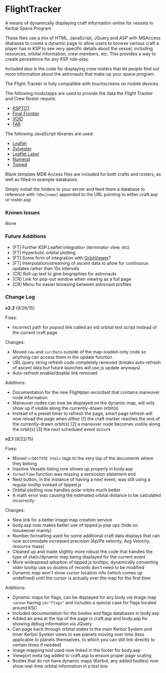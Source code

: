 # FlightTracker
A means of dynamically displaying craft information online for vessels in Kerbal Space Program

These files use a mix of HTML, JavaScript, JQuery and ASP with MSAccess dtabases to create a dynamic page to allow users to browse various craft a player has in KSP to see very specific details about the vessel, including resources, orbital information, crew members, etc. This provides a way to create persistence for any KSP role-play.

Included also is the code for displaying crew rosters that let people find out more information about the astronauts that make up your space program.

The Flight Tracker is fully compatible with touchscreens on mobile devices.

The following mods/apps are used to provide the data the Flight Tracker and Crew Roster require:

* [KSPTOT](http://forum.kerbalspaceprogram.com/threads/36476-WIN-KSP-Trajectory-Optimization-Tool-v0-12-2-Mission-Architect-Update!)
* [Final Frontier](http://forum.kerbalspaceprogram.com/threads/67246)
* [VOID](http://forum.kerbalspaceprogram.com/threads/54533-0-23-VOID-Vessel-Orbital-Informational-Display)
* [FAR](http://forum.kerbalspaceprogram.com/threads/20451-0-23-Ferram-Aerospace-Research-v0-12-5-2-Aero-Fixes-For-Planes-Rockets-1-7-14)

The following JavaScript libraries are used:

* [Leaflet](http://leafletjs.com/)
* [Sylvester](http://sylvester.jcoglan.com/)
* [Leaflet Label](https://github.com/Leaflet/Leaflet.label)
* [Numeral](http://numeraljs.com/)
* [Tipped](http://www.tippedjs.com/)

Blank template MDB Access files are included for both crafts and rosters, as well as filled-in example databases.

Simply install the folders to your server and feed them a database to reference with `?db=[name]` appended to the URL pointing to either craft.asp or roster.asp

### Known Issues

None

### Future Additions

* [FT] Further KSP.Leaflet integration (terminator view, etc)
* [FT] Hyperbolic orbital plotting
* [FT] Some form of integration with [OrbitViewer](http://www.astroarts.com/products/orbitviewer/index.html)?
* [FT] Interpolation/streaming of ascent data to allow for continuous updates rather than 15s intervals
* [CR] Roll-up text to give biographies for astronauts
* [CR] Link for pop-out window when viewing as a full page
* [CR] Menu for easier browsing between astronaut profiles

### Change Log

**v2.2** (9/26/15)

Fixes:
- Incorrect path for popout link called an old orbital test script instead of the current craft page

Changes:
- Moved `now` and `currDate` outside of the map-loaded-only code so anything can access them in the update function
- URL query string refresh code completely removed (breaks auto-refresh of ascent data but future launches will use js update anyways)
- Auto-refresh enable/disable link removed

Additions:
- Documentation for the new Flightplan recordset that contains maneuver node information
- Maneuver nodes can now be displayed on the dynamic map, will only show up if visible along the currently-drawn orbit(s)
- Instead of a preset timer to refresh the page, smart page refresh will now reload the page when either [1] the craft marker reaches the end of the currently-drawn orbit(s)  [2] a maneuver node becomes visible along the orbit(s)  [3] the next scheduled event occurs

**v2.1** (9/22/15)

Fixes:
- Moved `<!DOCTYPE html>` tags to the very top of the documents where they belong
- Inactive Vessels listing now shows up properly in body.asp
- `formatTime` function was missing a semicolon statement end
- Next button, in the instance of having a next event, was still using a regular tooltip instead of tipped.js
- Orbital plotting now handles polar orbits much better
- A math error was causing the estimated orbital distance to be calculated incorrectly

Changes:
- New link for a better image map creation service
- body.asp now makes better use of tipped.js pop ups (hide on mouseover mainly)
- Number formatting used for some additional craft data displays that can now accomodate increased precision (Ap/Pe velocity, Avg Velocity, resource mass)
- Cleaned up and made slightly more robust the code that handles the type of static/dynamic map being displayed for the current event
- More widespread adoption of tipped.js tooltips, dynamically converting older tooltip use so dozens of records don't need to be modified
- Dynamic map won't show cursor location info (which comes up undefined) until the cursor is actually over the map for the first time

Additions:
- Dynamic maps for flags, can be displayed for any body via image map `<area>` having `id="flags"` and includes a special case for flags located around KSC
- Included documentation for the bodies and flags databases in body.asp
- Added an area at the top of the page in craft.asp and body.asp for showing debug information via JQuery
- Can page back through orbital states in the main Kerbol System and Inner Kerbol System views to see planets moving over time (less applicable to planets themselves, to which you can still link directly to certain times if needed)
- Image mapping tool used now linked in the footer for body.asp
- Viewport meta tag added to craft.asp to ensure proper page scaling
- Bodies that do not have dynamic maps (Kerbol, any added bodies) now show real-time orbital information in a text box
